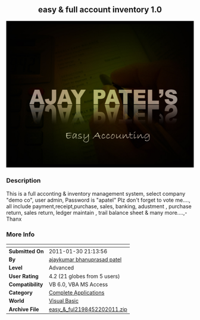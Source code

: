 ﻿<div align="center">

## easy & full account inventory 1\.0

<img src="PIC201122013086089.jpg">
</div>

### Description

This is a full acconting & inventory management system, select company "demo co", user admin, Password is "apatel" Plz don't forget to vote me...., all include payment,receipt,purchase, sales, banking, adustment , purchase return, sales return, ledger maintain , trail balance sheet & many more....,-Thanx
 
### More Info
 


<span>             |<span>
---                |---
**Submitted On**   |2011-01-30 21:13:56
**By**             |[ajaykumar bhanuprasad patel](https://github.com/Planet-Source-Code/PSCIndex/blob/master/ByAuthor/ajaykumar-bhanuprasad-patel.md)
**Level**          |Advanced
**User Rating**    |4.2 (21 globes from 5 users)
**Compatibility**  |VB 6\.0, VBA MS Access
**Category**       |[Complete Applications](https://github.com/Planet-Source-Code/PSCIndex/blob/master/ByCategory/complete-applications__1-27.md)
**World**          |[Visual Basic](https://github.com/Planet-Source-Code/PSCIndex/blob/master/ByWorld/visual-basic.md)
**Archive File**   |[easy\_&\_ful2198452202011\.zip](https://github.com/Planet-Source-Code/ajaykumar-bhanuprasad-patel-easy-full-account-inventory-1-0__1-73757/archive/master.zip)








